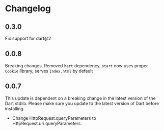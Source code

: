 # Changelog

## 0.3.0

Fix support for dart@2

## 0.0.8

Breaking changes. Removed `hart` dependency, `start` now uses proper `Cookie` library,
serves `index.html` by default

## 0.0.7

This update is dependent on a breaking change in the latest version of the Dart
stdlib. Please make sure you update to the latest version of Dart before
installing.

* Change HttpRequest.queryParameters to HttpRequest.uri.queryParameters.
